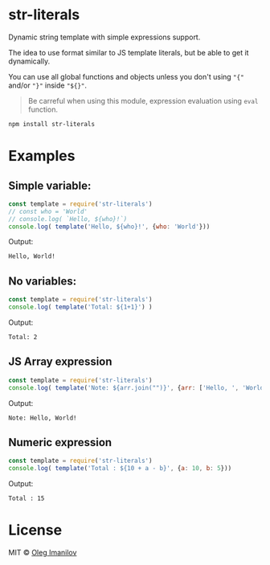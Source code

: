 # str-literals

Dynamic string template with simple expressions support. 

The idea to use format similar to JS template literals, but be able to get it dynamically.

You can use all global functions and objects unless you don't using `"{"` and/or `"}"` inside `"${}"`.

> Be carreful when using this module, expression evaluation using `eval` function.   

```
npm install str-literals
```


# Examples
## Simple variable:

```javascript
const template = require('str-literals')
// const who = 'World'
// console.log( `Hello, ${who}!`)
console.log( template('Hello, ${who}!', {who: 'World'}))
```
Output:
```
Hello, World!
```

## No variables:

```javascript
const template = require('str-literals')
console.log( template('Total: ${1+1}') )
```
Output:
```
Total: 2
```


## JS Array expression
```javascript
const template = require('str-literals')
console.log( template('Note: ${arr.join("")}', {arr: ['Hello, ', 'World', '!']}))
```
Output:
```
Note: Hello, World!
```

## Numeric expression
```javascript
const template = require('str-literals')
console.log( template('Total : ${10 + a - b}', {a: 10, b: 5}))
```
Output:
```
Total : 15
```


# License

MIT © [Oleg Imanilov](https://github.com/Oleg-Imanilov/str-literals#readme)

